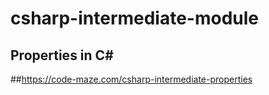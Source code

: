 # csharp-intermediate-module
## Properties in C#

##https://code-maze.com/csharp-intermediate-properties
